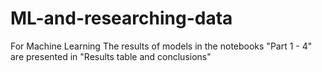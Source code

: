 # ML-and-researching-data
For Machine Learning
The results of models in the notebooks "Part 1 - 4" are presented in "Results table and conclusions"
